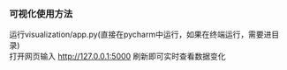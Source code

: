 ### 可视化使用方法
运行visualization/app.py(直接在pycharm中运行，如果在终端运行，需要进目录)  
打开网页输入 http://127.0.0.1:5000 刷新即可实时查看数据变化